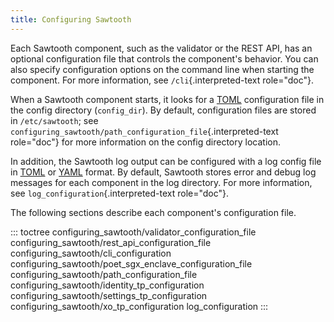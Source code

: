 ```yaml
---
title: Configuring Sawtooth
---
```


Each Sawtooth component, such as the validator or the REST API, has an
optional configuration file that controls the component\'s behavior. You
can also specify configuration options on the command line when starting
the component. For more information, see `/cli`{.interpreted-text
role="doc"}.

When a Sawtooth component starts, it looks for a
[TOML](https://github.com/toml-lang/toml) configuration file in the
config directory (`config_dir`). By default, configuration files are
stored in `/etc/sawtooth`; see
`configuring_sawtooth/path_configuration_file`{.interpreted-text
role="doc"} for more information on the config directory location.

In addition, the Sawtooth log output can be configured with a log config
file in [TOML](https://github.com/toml-lang/toml) or
[YAML](http://yaml.org) format. By default, Sawtooth stores error and
debug log messages for each component in the log directory. For more
information, see `log_configuration`{.interpreted-text role="doc"}.

The following sections describe each component\'s configuration file.

::: toctree
configuring_sawtooth/validator_configuration_file
configuring_sawtooth/rest_api_configuration_file
configuring_sawtooth/cli_configuration
configuring_sawtooth/poet_sgx_enclave_configuration_file
configuring_sawtooth/path_configuration_file
configuring_sawtooth/identity_tp_configuration
configuring_sawtooth/settings_tp_configuration
configuring_sawtooth/xo_tp_configuration log_configuration
:::

<!--
  Licensed under Creative Commons Attribution 4.0 International License
  https://creativecommons.org/licenses/by/4.0/
-->
